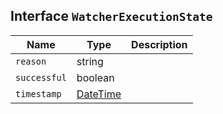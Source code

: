 ## Interface `WatcherExecutionState`

| Name | Type | Description |
| - | - | - |
| `reason` | string | &nbsp; |
| `successful` | boolean | &nbsp; |
| `timestamp` | [DateTime](./DateTime.md) | &nbsp; |
